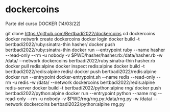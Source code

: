 # dockercoins
Parte del curso DOCKER (14/03/22)

git clone https://github.com/Bertbadi2022/dockercoins
cd dockercoins
docker network create dockercoins
docker login
docker build -t bertbadi2022/ruby:sinatra-thin hasher/
docker push bertbadi2022/ruby:sinatra-thin
docker run  --entrypoint ruby --name hasher --read-only --rm -u nobody -v $PWD/hasher/hasher.rb:/data/hasher.rb -w /data/ --network dockercoins bertbadi2022/ruby:sinatra-thin hasher.rb
docker pull redis:alpine
docker inspect redis:alpine
docker build -t bertbadi2022/redis:alpine redis/ 
docker push bertbadi2022/redis:alpine
docker run  --entrypoint docker-entrypoint.sh --name redis --read-only --rm -u redis -w /data/ --network dockercoins bertbadi2022/redis:alpine redis-server
docker build -t bertbadi2022/python:alpine rng/
docker push bertbadi2022/python:alpine
docker run  --entrypoint python --name rng --read-only --rm -u nobody -v $PWD/rng/rng.py:/data/rng.py -w /data/ --network dockercoins bertbadi2022/python:alpine rng.py

